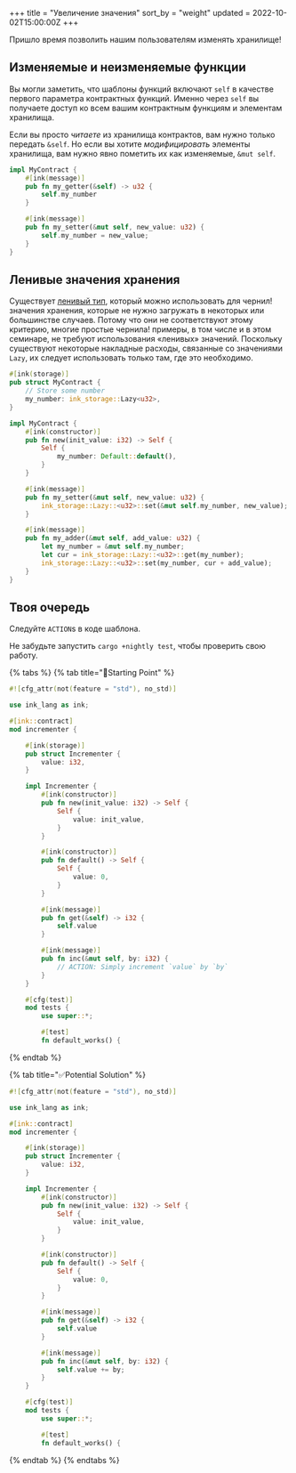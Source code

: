 +++
title = "Увеличение значения"
sort_by = "weight"
updated = 2022-10-02T15:00:00Z
+++

Пришло время позволить нашим пользователям изменять хранилище!

## Изменяемые и неизменяемые функции <a id="mutable-and-immutable-functions"></a>

Вы могли заметить, что шаблоны функций включают `self` в качестве первого параметра контрактных функций. Именно через `self` вы получаете доступ ко всем вашим контрактным функциям и элементам хранилища.

Если вы просто _читаете_ из хранилища контрактов, вам нужно только передать `&self`. Но если вы хотите _модифицировать_ элементы хранилища, вам нужно явно пометить их как изменяемые, `&mut self`.

```rust
impl MyContract {
    #[ink(message)]
    pub fn my_getter(&self) -> u32 {
        self.my_number
    }

    #[ink(message)]
    pub fn my_setter(&mut self, new_value: u32) {
        self.my_number = new_value;
    }
}
```

## Ленивые значения хранения <a id="lazy-storage-values"></a>

Существует [ленивый тип](https://paritytech.github.io/ink/ink_storage/struct.Lazy.html), который можно использовать для чернил! значения хранения, которые не нужно загружать в некоторых или большинстве случаев. Потому что они не соответствуют этому критерию, многие простые чернила! примеры, в том числе и в этом семинаре, не требуют использования «ленивых» значений. Поскольку существуют некоторые накладные расходы, связанные со значениями `Lazy`, их следует использовать только там, где это необходимо.

```rust
#[ink(storage)]
pub struct MyContract {
    // Store some number
    my_number: ink_storage::Lazy<u32>,
}

impl MyContract {
    #[ink(constructor)]
    pub fn new(init_value: i32) -> Self {
        Self {
            my_number: Default::default(),
        }
    }

    #[ink(message)]
    pub fn my_setter(&mut self, new_value: u32) {
        ink_storage::Lazy::<u32>::set(&mut self.my_number, new_value);
    }

    #[ink(message)]
    pub fn my_adder(&mut self, add_value: u32) {
        let my_number = &mut self.my_number;
        let cur = ink_storage::Lazy::<u32>::get(my_number);
        ink_storage::Lazy::<u32>::set(my_number, cur + add_value);
    }
}
```

## Твоя очередь <a id="your-turn"></a>

Следуйте `ACTION`s в коде шаблона.

Не забудьте запустить `cargo +nightly test`, чтобы проверить свою работу.

{% tabs %}
{% tab title="🔨Starting Point" %}

```rust
#![cfg_attr(not(feature = "std"), no_std)]

use ink_lang as ink;

#[ink::contract]
mod incrementer {

    #[ink(storage)]
    pub struct Incrementer {
        value: i32,
    }

    impl Incrementer {
        #[ink(constructor)]
        pub fn new(init_value: i32) -> Self {
            Self {
                value: init_value,
            }
        }

        #[ink(constructor)]
        pub fn default() -> Self {
            Self {
                value: 0,
            }
        }

        #[ink(message)]
        pub fn get(&self) -> i32 {
            self.value
        }

        #[ink(message)]
        pub fn inc(&mut self, by: i32) {
            // ACTION: Simply increment `value` by `by`
        }
    }

    #[cfg(test)]
    mod tests {
        use super::*;

        #[test]
        fn default_works() {
```

{% endtab %}

{% tab title="✅Potential Solution" %}

```rust
#![cfg_attr(not(feature = "std"), no_std)]

use ink_lang as ink;

#[ink::contract]
mod incrementer {

    #[ink(storage)]
    pub struct Incrementer {
        value: i32,
    }

    impl Incrementer {
        #[ink(constructor)]
        pub fn new(init_value: i32) -> Self {
            Self {
                value: init_value,
            }
        }

        #[ink(constructor)]
        pub fn default() -> Self {
            Self {
                value: 0,
            }
        }

        #[ink(message)]
        pub fn get(&self) -> i32 {
            self.value
        }

        #[ink(message)]
        pub fn inc(&mut self, by: i32) {
            self.value += by;
        }
    }

    #[cfg(test)]
    mod tests {
        use super::*;

        #[test]
        fn default_works() {
```

{% endtab %}
{% endtabs %}
